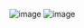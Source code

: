 ![image](https://github.com/user-attachments/assets/72372970-29a7-4870-8d49-7f1d47261457)
![image](https://github.com/user-attachments/assets/0faf89a6-0046-4195-994c-e4566c1bf1f6)
